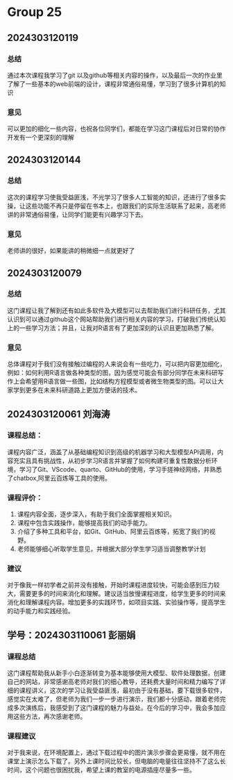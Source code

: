 # Group 25


## 2024303120119

### 总结

通过本次课程我学习了git 以及github等相关内容的操作，以及最后一次的作业里了解了一些基本的web前端的设计，课程非常通俗易懂，学习到了很多计算机的知识

### 意见

可以更加的细化一些内容，也祝各位同学们，都能在学习这门课程后对日常的协作开发有一个更深刻的理解

## 2024303120144

### 总结

这次的课程学习使我受益匪浅，不光学习了很多人工智能的知识，还进行了很多实操，让这些功能不再只是停留在书本上，也跟我们的实际生活联系了起来，高老师讲的非常通俗易懂，让同学们能更有兴趣学习下去。

### 意见

老师讲的很好，如果能讲的稍微细一点就更好了

## 2024303120079

### 总结

这门课程让我了解到还有如此多软件及大模型可以去帮助我们进行科研任务，尤其认识到可以通过github这个网站帮助我们进行相关内容的学习，打破我们传统认知上的一些学习方法；并且，让我对R语言有了更加深刻的认识且更加熟悉了解。

### 意见

总体课程对于我们没有接触过编程的人来说会有一些吃力，可以把内容更加细化，例如：如何利用R语言做各种类型的图，因为感觉可能会有部分同学在未来科研写作上会希望用R语言做一些图，比如结构方程模型或者微生物类型的图。可以让大家学到更多在未来科研道路上更加方便话的技术。

## 2024303120061 刘海涛

### 课程总结：

课程内容广泛，涵盖了从基础编程知识到高级的机器学习和大型模型API调用，内容充实且具有挑战性，从初步学习R语言并掌握了如何构建可重复性数据分析环境，学习了Git、VScode、quarto、GitHub的使用，学习手搓神经网络，并熟悉了chatbox,阿里云百炼等工具的使用。

### 课程评价：

1. 课程内容全面，逐步深入，有助于我们全面掌握相关知识。
2. 课程中包含实践操作，能够提高我们的动手能力。
3. 介绍了多种工具和平台，如Git、GitHub、阿里云百炼等，拓宽了我们的视野。
4. 老师能够细心听取学生意见，并根据大部分学生学习适当调整教学计划

### 建议

对于像我一样初学者之前并没有接触，开始时课程进度较快，可能会感到压力较大，需要更多的时间来消化和理解。建议适当放慢课程进度，给学生更多的时间来消化和理解课程内容。增加更多的实践环节，如项目实践、实验操作等，提高学生的动手能力和实践经验。


## 学号：2024303110061 彭丽娟

### 课程总结
这门课程帮助我从新手小白逐渐转变为基本能够使用大模型、软件处理数据，创建自己的网站，非常感谢高老师对我们的细心教导，还耗费大量时间和精力编写了详细的课程讲义，这次的学习让我受益匪浅，最初由于没有基础，要下载很多软件，感觉实在太难了，但老师为我们一步一步进行演示，我们都十分感动，跟着老师完成多次演练后，我感受到了这门课程的魅力与益处。在今后的学习中，我会多加应用这些方法，再次感谢老师。

### 课程建议
对于我来说，在环境配置上，通过下载过程中的图片演示步骤会更易懂，就不用在课堂上演示怎么下载了。另外上课时间比较长，但电脑的电量往往坚持不了这么长时间，这个问题也很困扰我，希望上课的教室的电源插座尽量多一些。
